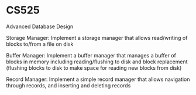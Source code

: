 # CS525
Advanced Database Design

Storage Manager: Implement a storage manager that allows read/writing of blocks to/from a file on disk

Buffer Manager: Implement a buffer manager that manages a buffer of blocks in memory including reading/flushing to disk and block replacement (flushing blocks to disk to make space for reading new blocks from disk)

Record Manager: Implement a simple record manager that allows navigation through records, and inserting and deleting records

